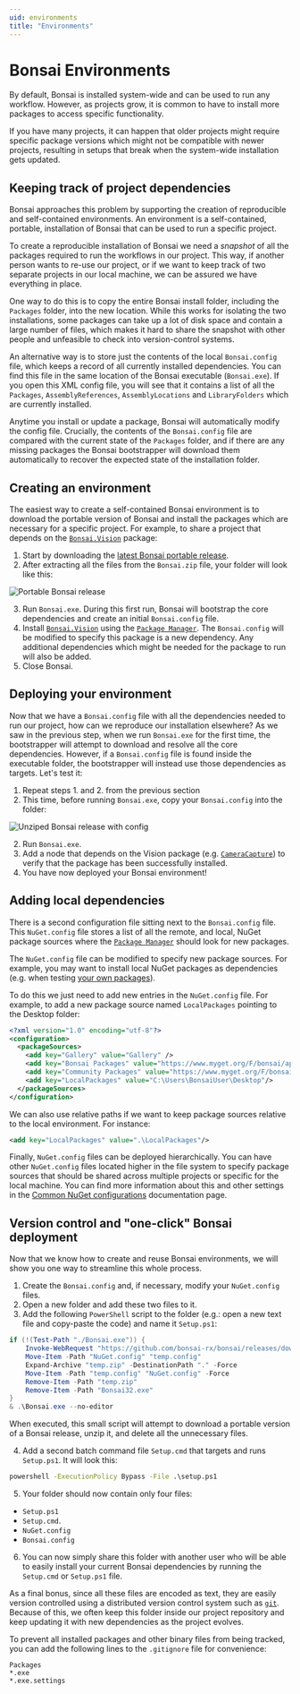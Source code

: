 ```yaml
---
uid: environments
title: "Environments"
---
```


# Bonsai Environments

By default, Bonsai is installed system-wide and can be used to run any workflow. However, as projects grow, it is common to have to install more packages to access specific functionality.

If you have many projects, it can happen that older projects might require specific package versions which might not be compatible with newer projects, resulting in setups that break when the system-wide installation gets updated.

## Keeping track of project dependencies

Bonsai approaches this problem by supporting the creation of reproducible and self-contained environments. An environment is a self-contained, portable, installation of Bonsai that can be used to run a specific project.

To create a reproducible installation of Bonsai we need a *snapshot* of all the packages required to run the workflows in our project. This way, if another person wants to re-use our project, or if we want to keep track of two separate projects in our local machine, we can be assured we have everything in place.

One way to do this is to copy the entire Bonsai install folder, including the `Packages` folder, into the new location. While this works for isolating the two installations, some packages can take up a lot of disk space and contain a large number of files, which makes it hard to share the snapshot with other people and unfeasible to check into version-control systems.

An alternative way is to store just the contents of the local `Bonsai.config` file, which keeps a record of all currently installed dependencies. You can find this file in the same location of the Bonsai executable (`Bonsai.exe`). If you open this XML config file, you will see that it contains a list of all the `Packages`, `AssemblyReferences`, `AssemblyLocations` and `LibraryFolders` which are currently installed.

Anytime you install or update a package, Bonsai will automatically modify the config file. Crucially, the contents of the `Bonsai.config` file are compared with the current state of the `Packages` folder, and if there are any missing packages the Bonsai bootstrapper will download them automatically to recover the expected state of the installation folder.

## Creating an environment

The easiest way to create a self-contained Bonsai environment is to download the portable version of Bonsai and install the packages which are necessary for a specific project. For example, to share a project that depends on the [`Bonsai.Vision`](xref:Bonsai.Vision) package:

1. Start by downloading the [latest Bonsai portable release](https://github.com/bonsai-rx/bonsai/releases/latest/download/Bonsai.zip).
2. After extracting all the files from the `Bonsai.zip` file, your folder will look like this:

![Portable Bonsai release](~/images/environments-portablerelease.png)

3. Run `Bonsai.exe`. During this first run, Bonsai will bootstrap the core dependencies and create an initial `Bonsai.config` file.
4. Install [`Bonsai.Vision`](xref:Bonsai.Vision) using the [`Package Manager`](xref:packages). The `Bonsai.config` will be modified to specify this package is a new dependency. Any additional dependencies which might be needed for the package to run will also be added.
5. Close Bonsai.

## Deploying your environment

Now that we have a `Bonsai.config` file with all the dependencies needed to run our project, how can we reproduce our installation elsewhere? As we saw in the previous step, when we run `Bonsai.exe` for the first time, the bootstrapper will attempt to download and resolve all the core dependencies. However, if a `Bonsai.config` file is found inside the executable folder, the bootstrapper will instead use those dependencies as targets. Let's test it:

1. Repeat steps 1. and 2. from the previous section
2. This time, before running `Bonsai.exe`, copy your `Bonsai.config` into the folder:

![Unziped Bonsai release with config](~/images/environments-bonsaiconfig.png)

2. Run `Bonsai.exe`.
3. Add a node that depends on the Vision package (e.g. [`CameraCapture`](xref:Bonsai.Vision.CameraCapture)) to verify that the package has been successfully installed.
4. You have now deployed your Bonsai environment!

## Adding local dependencies

There is a second configuration file sitting next to the `Bonsai.config` file. This `NuGet.config` file stores a list of all the remote, and local, NuGet package sources where the [`Package Manager`](xref:packages) should look for new packages.

The `NuGet.config` file can be modified to specify new package sources. For example, you may want to install local NuGet packages as dependencies (e.g. when testing [your own packages](xref:create-package)).

To do this we just need to add new entries in the `NuGet.config` file. For example, to add a new package source named `LocalPackages` pointing to the Desktop folder:

```xml
<?xml version="1.0" encoding="utf-8"?>
<configuration>
  <packageSources>
    <add key="Gallery" value="Gallery" />
    <add key="Bonsai Packages" value="https://www.myget.org/F/bonsai/api/v3/index.json" />
    <add key="Community Packages" value="https://www.myget.org/F/bonsai-community/api/v3/index.json" />
    <add key="LocalPackages" value="C:\Users\BonsaiUser\Desktop"/>
  </packageSources>
</configuration>
```

We can also use relative paths if we want to keep package sources relative to the local environment. For instance:

```xml
<add key="LocalPackages" value=".\LocalPackages"/>
```

Finally, `NuGet.config` files can be deployed hierarchically. You can have other `NuGet.config` files located higher in the file system to specify package sources that should be shared across multiple projects or specific for the local machine. You can find more information about this and other settings in the [Common NuGet configurations](https://learn.microsoft.com/en-us/nuget/consume-packages/configuring-nuget-behavior) documentation page.

## Version control and "one-click" Bonsai deployment

Now that we know how to create and reuse Bonsai environments, we will show you one way to streamline this whole process.

1. Create the `Bonsai.config` and, if necessary, modify your `NuGet.config` files.
2. Open a new folder and add these two files to it.
3. Add the following `PowerShell` script to the folder (e.g.: open a new text file and copy-paste the code) and name it `Setup.ps1`:

```powershell
if (!(Test-Path "./Bonsai.exe")) {
    Invoke-WebRequest "https://github.com/bonsai-rx/bonsai/releases/download/2.7/Bonsai.zip" -OutFile "temp.zip"
    Move-Item -Path "NuGet.config" "temp.config"
    Expand-Archive "temp.zip" -DestinationPath "." -Force
    Move-Item -Path "temp.config" "NuGet.config" -Force
    Remove-Item -Path "temp.zip"
    Remove-Item -Path "Bonsai32.exe"
}
& .\Bonsai.exe --no-editor
```

When executed, this small script will attempt to download a portable version of a Bonsai release, unzip it, and delete all the unnecessary files.

4. Add a second batch command file `Setup.cmd` that targets and runs `Setup.ps1`. It will look this:

```cmd
powershell -ExecutionPolicy Bypass -File .\setup.ps1
```

5. Your folder should now contain only four files:

- `Setup.ps1`
- `Setup.cmd`.
- `NuGet.config`
- `Bonsai.config`

6. You can now simply share this folder with another user who will be able to easily install your current Bonsai dependencies by running the `Setup.cmd` or `Setup.ps1` file.

As a final bonus, since all these files are encoded as text, they are easily version controlled using a distributed version control system such as [`git`](https://git-scm.com/). Because of this, we often keep this folder inside our project repository and keep updating it with new dependencies as the project evolves.

To prevent all installed packages and other binary files from being tracked, you can add the following lines to the `.gitignore` file for convenience:

```
Packages
*.exe
*.exe.settings
```
